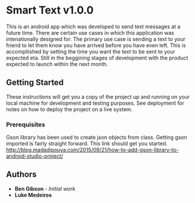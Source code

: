 # Smart Text v1.0.0

This is an android app which was developed to send text messages at a future time. There are certain use cases in which this application was intenationally designed for. The primary use case is sending a text to your friend to let them know you have arrived before you have even left. This is accompliished by setting the time you want the text to be sent to your expected eta. Still in the beggining stages of development with the product expected to launch within the next month.  

## Getting Started

These instructions will get you a copy of the project up and running on your local machine for development and testing purposes. See deployment for notes on how to deploy the project on a live system.

### Prerequisites

Gson library has been used to create json objects from class. Getting gson imported is fairly straight forward. This link should get you started. 
http://blog.madadipouya.com/2015/09/21/how-to-add-gson-library-to-android-studio-project/ 


## Authors

* **Ben Gibson** - *Initial work* 
* **Luke Medeiros** 

